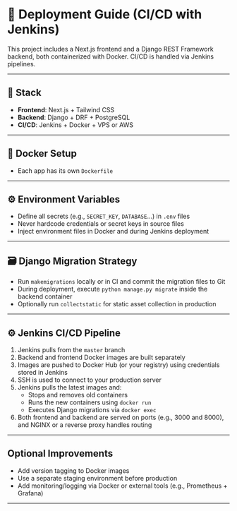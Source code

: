 # 🚀 Deployment Guide (CI/CD with Jenkins)

This project includes a Next.js frontend and a Django REST Framework backend, both containerized with Docker. CI/CD is handled via Jenkins pipelines.

---

## 🧱 Stack
- **Frontend**: Next.js + Tailwind CSS
- **Backend**: Django + DRF + PostgreSQL
- **CI/CD**: Jenkins + Docker + VPS or AWS

---

## 🐳 Docker Setup

- Each app has its own `Dockerfile`

---

## ⚙️ Environment Variables

- Define all secrets (e.g., `SECRET_KEY`, `DATABASE`...) in `.env` files
- Never hardcode credentials or secret keys in source files
- Inject environment files in Docker and during Jenkins deployment

---

## 🗃 Django Migration Strategy

- Run `makemigrations` locally or in CI and commit the migration files to Git
- During deployment, execute `python manage.py migrate` inside the backend container
- Optionally run `collectstatic` for static asset collection in production

---

## ⚙️ Jenkins CI/CD Pipeline

1. Jenkins pulls from the `master` branch
2. Backend and frontend Docker images are built separately
3. Images are pushed to Docker Hub (or your registry) using credentials stored in Jenkins
4. SSH is used to connect to your production server
5. Jenkins pulls the latest images and:
   - Stops and removes old containers
   - Runs the new containers using `docker run`
   - Executes Django migrations via `docker exec`
6. Both frontend and backend are served on ports (e.g., 3000 and 8000), and NGINX or a reverse proxy handles routing

---

## Optional Improvements

- Add version tagging to Docker images
- Use a separate staging environment before production
- Add monitoring/logging via Docker or external tools (e.g., Prometheus + Grafana)

---
